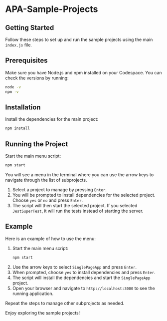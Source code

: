 # APA-Sample-Projects

## Getting Started

Follow these steps to set up and run the sample projects using the main `index.js` file.

## Prerequisites

Make sure you have Node.js and npm installed on your Codespace. You can check the versions by running:
```sh
node -v
npm -v
```

## Installation

Install the dependencies for the main project:
```sh
npm install
```

## Running the Project

Start the main menu script:
```sh
npm start
```

You will see a menu in the terminal where you can use the arrow keys to navigate through the list of subprojects.

1. Select a project to manage by pressing `Enter`.
2. You will be prompted to install dependencies for the selected project. Choose `yes` or `no` and press `Enter`.
3. The script will then start the selected project. If you selected `JestSuperTest`, it will run the tests instead of starting the server.

## Example

Here is an example of how to use the menu:

1. Start the main menu script:
    ```sh
    npm start
    ```
2. Use the arrow keys to select `SinglePageApp` and press `Enter`.
3. When prompted, choose `yes` to install dependencies and press `Enter`.
4. The script will install the dependencies and start the `SinglePageApp` project.
5. Open your browser and navigate to `http://localhost:3000` to see the running application.

Repeat the steps to manage other subprojects as needed.

Enjoy exploring the sample projects!

